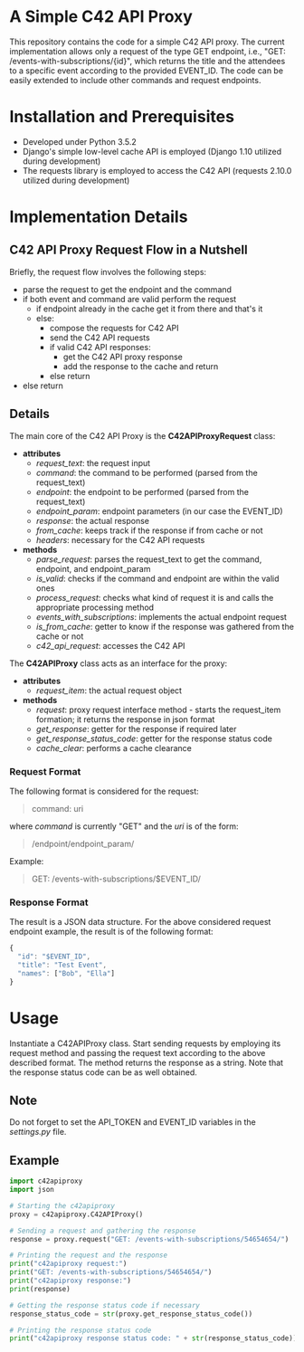 # A Simple C42 API Proxy

This repository contains the code for a simple C42 API proxy. The 
current implementation allows only a request of the type GET 
endpoint, i.e., "GET: /events-with-subscriptions/{id}", which returns 
the title and the attendees to a specific event according to the 
provided EVENT_ID. The code can be easily extended to include other 
commands and request endpoints.

# Installation and Prerequisites

- Developed under Python 3.5.2
- Django's simple low-level cache API is employed (Django 1.10 utilized
during development)
- The requests library is employed to access the C42 API (requests 
2.10.0 utilized during development)

# Implementation Details

## C42 API Proxy Request Flow in a Nutshell

Briefly, the request flow involves the following steps:

* parse the request to get the endpoint and the command 
* if both event and command are valid perform the request
  * if endpoint already in the cache get it from there and that's it 
  * else:
    * compose the requests for C42 API
    * send the C42 API requests
    * if valid C42 API responses:
      * get the C42 API proxy response
      * add the response to the cache and return
    * else return
* else return

## Details

The main core of the C42 API Proxy is the __C42APIProxyRequest__ class:

* __attributes__
  * _request_text_: the request input 
  * _command_: the command to be performed (parsed from the request_text)
  * _endpoint_: the endpoint to be performed (parsed from the request_text)
  * _endpoint_param_: endpoint parameters (in our case the EVENT_ID) 
  * _response_: the actual response
  * _from_cache_: keeps track if the response if from cache or not
  * _headers_: necessary for the C42 API requests
* __methods__
  * _parse_request_: parses the request_text to get the command, endpoint,
  and endpoint_param
  * _is_valid_: checks if the command and endpoint are within the valid
  ones
  * _process_request_: checks what kind of request it is and calls the 
  appropriate processing method
  * _events_with_subscriptions_: implements the actual endpoint request
  * _is_from_cache_: getter to know if the response was gathered from
  the cache or not
  * _c42_api_request_: accesses the C42 API

The __C42APIProxy__ class acts as an interface for the proxy:

* __attributes__
  * _request_item_: the actual request object 
* __methods__
  * _request_: proxy request interface method - starts the request_item
  formation; it returns the response in json format
  * _get_response_: getter for the response if required later
  * _get_response_status_code_: getter for the response status code
  * _cache_clear_: performs a cache clearance
  
### Request Format

The following format is considered for the request:
> command: uri

where _command_ is currently "GET" and the _uri_ is of the form:

> /endpoint/endpoint_param/

Example:
> GET: /events-with-subscriptions/$EVENT_ID/

### Response Format

 The result is a JSON data structure. For the above considered request
 endpoint example, the result is of the following format:
 
 
```js
{
  "id": "$EVENT_ID",
  "title": "Test Event",
  "names": ["Bob", "Ella"]
}
```

# Usage

Instantiate a C42APIProxy class. Start sending requests by employing 
its request method and passing the request text according to the above
described format. The method returns the response as a string. 
Note that the response status code can be as well obtained. 

## Note

Do not forget to set the API_TOKEN and EVENT_ID variables in the 
_settings.py_ file.

## Example

```python
import c42apiproxy
import json

# Starting the c42apiproxy
proxy = c42apiproxy.C42APIProxy()

# Sending a request and gathering the response
response = proxy.request("GET: /events-with-subscriptions/54654654/")

# Printing the request and the response
print("c42apiproxy request:")
print("GET: /events-with-subscriptions/54654654/")
print("c42apiproxy response:")
print(response)

# Getting the response status code if necessary
response_status_code = str(proxy.get_response_status_code())

# Printing the response status code
print("c42apiproxy response status code: " + str(response_status_code))
```
